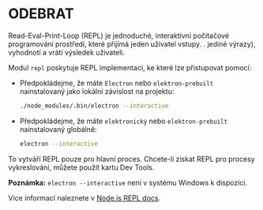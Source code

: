 # ODEBRAT

Read-Eval-Print-Loop (REPL) je jednoduché, interaktivní počítačové programování prostředí, které přijímá jeden uživatel vstupy. . jediné výrazy), vyhodnotí a vrátí výsledek uživateli.

Modul `repl` poskytuje REPL implementaci, ke které lze přistupovat pomocí:

* Předpokládejme, že máte `Electron` nebo `elektron-prebuilt` nainstalovaný jako lokální závislost na projektu:

  ```sh
  ./node_modules/.bin/electron --interactive
  ```

* Předpokládejme, že máte `elektronický` nebo `elektron-prebuilt` nainstalovaný globálně:

  ```sh
  electron --interactive
  ```

To vytváří REPL pouze pro hlavní proces. Chcete-li získat REPL pro procesy vykreslování, můžete použít kartu Dev Tools.

**Poznámka:** `electron --interactive` není v systému Windows k dispozici.

Více informací naleznete v [Node.js REPL docs](https://nodejs.org/dist/latest/docs/api/repl.html).
